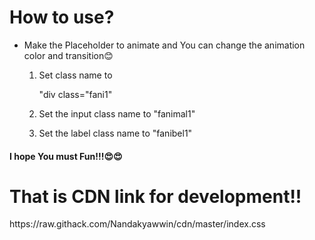 
<h1>How to use?</h1>
<ul>
<li>Make the Placeholder to animate and You can change the animation color and transition😊</li>
<ol>
  <li>Set class name to <p>"div class="fani1"<p></li>
  <li><p>Set the input class name to "fanimal1"</p></li>
  <li><p>Set the label class name to "fanibel1"</p></li>  
  </ol>
</ul>
<h4>I hope You must Fun!!!😍😍<h4>
  <h1>That is CDN link for development!!</h1>
<p>https://raw.githack.com/Nandakyawwin/cdn/master/index.css</p>
